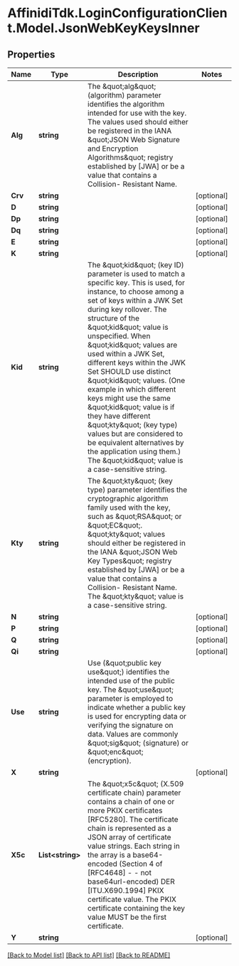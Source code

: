 # AffinidiTdk.LoginConfigurationClient.Model.JsonWebKeyKeysInner

## Properties

Name | Type | Description | Notes
------------ | ------------- | ------------- | -------------
**Alg** | **string** | The \&quot;alg\&quot; (algorithm) parameter identifies the algorithm intended for use  with the key. The values used should either be registered in the IANA  \&quot;JSON Web Signature and Encryption Algorithms\&quot; registry established  by [JWA] or be a value that contains a Collision- Resistant Name.  | 
**Crv** | **string** |  | [optional] 
**D** | **string** |  | [optional] 
**Dp** | **string** |  | [optional] 
**Dq** | **string** |  | [optional] 
**E** | **string** |  | [optional] 
**K** | **string** |  | [optional] 
**Kid** | **string** | The \&quot;kid\&quot; (key ID) parameter is used to match a specific key. This is used,  for instance, to choose among a set of keys within a JWK Set during key  rollover. The structure of the \&quot;kid\&quot; value is unspecified. When \&quot;kid\&quot;  values are used within a JWK Set, different keys within the JWK Set SHOULD  use distinct \&quot;kid\&quot; values. (One example in which different keys might use  the same \&quot;kid\&quot; value is if they have different \&quot;kty\&quot; (key type) values but  are considered to be equivalent alternatives by the application using them.)  The \&quot;kid\&quot; value is a case-sensitive string.  | 
**Kty** | **string** | The \&quot;kty\&quot; (key type) parameter identifies the cryptographic algorithm family  used with the key, such as \&quot;RSA\&quot; or \&quot;EC\&quot;. \&quot;kty\&quot; values should either be  registered in the IANA \&quot;JSON Web Key Types\&quot; registry established by [JWA]  or be a value that contains a Collision- Resistant Name. The \&quot;kty\&quot; value  is a case-sensitive string.  | 
**N** | **string** |  | [optional] 
**P** | **string** |  | [optional] 
**Q** | **string** |  | [optional] 
**Qi** | **string** |  | [optional] 
**Use** | **string** | Use (\&quot;public key use\&quot;) identifies the intended use of the public key. The  \&quot;use\&quot; parameter is employed to indicate whether a public key is used for  encrypting data or verifying the signature on data. Values are commonly  \&quot;sig\&quot; (signature) or \&quot;enc\&quot; (encryption).  | 
**X** | **string** |  | [optional] 
**X5c** | **List&lt;string&gt;** | The \&quot;x5c\&quot; (X.509 certificate chain) parameter contains a chain of one  or more PKIX certificates [RFC5280]. The certificate chain is represented  as a JSON array of certificate value strings. Each string in the array is  a base64-encoded (Section 4 of [RFC4648] - - not base64url-encoded) DER [ITU.X690.1994] PKIX certificate value. The PKIX certificate containing the  key value MUST be the first certificate.  | 
**Y** | **string** |  | [optional] 

[[Back to Model list]](../README.md#documentation-for-models) [[Back to API list]](../README.md#documentation-for-api-endpoints) [[Back to README]](../README.md)

